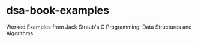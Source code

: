 # dsa-book-examples
Worked Examples from Jack Straub's C Programming: Data Structures and Algorithms
